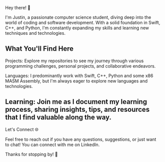 Hey there! 👋

I'm Justin, a passionate computer science student, diving deep into the world of coding and software development. With a solid foundation in Swift, C++, and Python, I'm constantly expanding my skills and learning new techniques and technologies. 

What You'll Find Here
-------------------------
Projects: Explore my repositories to see my journey through various programming challenges, personal projects, and collaborative endeavors.

Languages: I predominantly work with Swift, C++, Python and some x86 MASM Assembly, but I'm always eager to explore new languages and technologies.

Learning: Join me as I document my learning process, sharing insights, tips, and resources that I find valuable along the way.
------------------------- 
Let's Connect 🌐

Feel free to reach out if you have any questions, suggestions, or just want to chat! You can connect with me on LinkedIn.

Thanks for stopping by! 🚀
